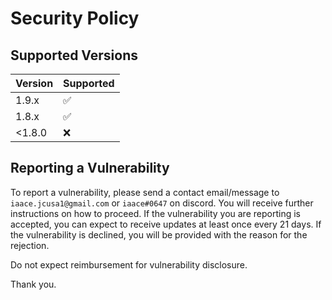 # Security Policy

## Supported Versions


| Version | Supported          |
| ------- | ------------------ |
| 1.9.x   | :white_check_mark: |
| 1.8.x   | :white_check_mark: |
| <1.8.0  | :x:                |

## Reporting a Vulnerability

To report a vulnerability, please send a contact email/message to `iaace.jcusa1@gmail.com` or `iaace#0647` on discord. You will receive further instructions on how to proceed. If the vulnerability you are reporting is accepted, you can expect to receive updates at least once every 21 days. If the vulnerability is declined, you will be provided with the reason for the rejection.

Do not expect reimbursement for vulnerability disclosure.

Thank you.
